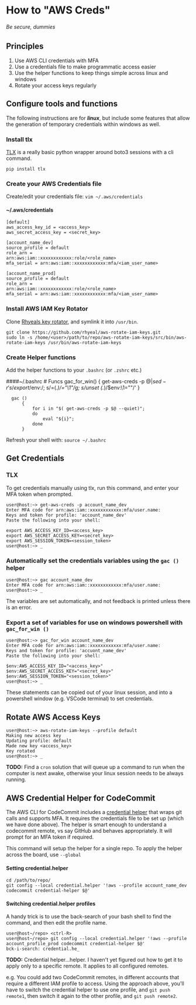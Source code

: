 # How to "AWS Creds"
###### Be secure, dummies

## Principles

1. Use AWS CLI credentials with MFA
2. Use a credentials file to make programmatic access easier
3. Use the helper functions to keep things simple across linux and windows
4. Rotate your access keys regularly


## Configure tools and functions
The following instructions are for _**linux**_, but include some features that allow the generation of temporary credentials within windows as well.


### Install tlx
[TLX](https://pypi.org/project/tlx/) is a really basic python wrapper around boto3 sessions with a cli command.

`pip install tlx`


### Create your AWS Credentials file

Create/edit your credentials file: `vim ~/.aws/credentials`


#### ~/.aws/credentials

    [default]
    aws_access_key_id = <access_key>
    aws_secret_access_key = <secret_key>

    [account_name_dev]
    source_profile = default
    role_arn = 
    arn:aws:iam::xxxxxxxxxxxx:role/<role_name>
    mfa_serial = arn:aws:iam::xxxxxxxxxxxx:mfa/<iam_user_name>

    [account_name_prod]
    source_profile = default
    role_arn = 
    arn:aws:iam::xxxxxxxxxxxx:role/<role_name>
    mfa_serial = arn:aws:iam::xxxxxxxxxxxx:mfa/<iam_user_name>

### Install AWS IAM Key Rotator
Clone [Rhyeals key rotator](https://github.com/rhyeal/aws-rotate-iam-keys), and symlink it into `/usr/bin`.

    git clone https://github.com/rhyeal/aws-rotate-iam-keys.git
    sudo ln -s /home/<user>/path/to/repo/aws-rotate-iam-keys/src/bin/aws-rotate-iam-keys /usr/bin/aws-rotate-iam-keys


### Create Helper functions
Add the helper functions to your `.bashrc` (or `.zshrc` etc.)

####~/.bashrc
    # Funcs
      gac_for_win()
          {
              get-aws-creds -p $@ | sed -r 's/export /$env:/; s/=(.*)/="\1"/g; s/unset (.*)/$env:\1=""/'
          }

      gac ()
          {
              for i in "$( get-aws-creds -p $@ --quiet)";
              do
                  eval "${i}";
              done
          }
Refresh your shell with: `source ~/.bashrc`

## Get Credentials
### TLX
To get credentials manually using tlx, run this command, and enter your MFA token when prompted.

    user@host:~> get-aws-creds -p account_name_dev
    Enter MFA code for arn:aws:iam::xxxxxxxxxxxx:mfa/user.name:
    Keys and token for profile: 'account_name_dev'
    Paste the following into your shell:

    export AWS_ACCESS_KEY_ID=<access_key>
    export AWS_SECRET_ACCESS_KEY=<secret_key>
    export AWS_SESSION_TOKEN=<session_token>
    user@host:~> _

### Automatically set the credentials variables using the `gac ()` helper

    user@host:~> gac account_name_dev
    Enter MFA code for arn:aws:iam::xxxxxxxxxxxx:mfa/user.name:
    user@host:~> _
The variables are set automatically, and not feedback is printed unless there is an error.

### Export a set of variables for use on windows powershell with `gac_for_win ()`

    user@host:~> gac_for_win account_name_dev
    Enter MFA code for arn:aws:iam::xxxxxxxxxxxx:mfa/user.name:
    Keys and token for profile: 'accuont_name_dev'
    Paste the following into your shell:

    $env:AWS_ACCESS_KEY_ID="<access_key>" 
    $env:AWS_SECRET_ACCESS_KEY="<secret_key>" 
    $env:AWS_SESSION_TOKEN="<session_token>"
    user@host:~> _
These statements can be copied out of your linux session, and into a powershell window (e.g. VSCode terminal) to set credentials.

## Rotate AWS Access Keys
    user@host:~> aws-rotate-iam-keys --profile default
    Making new access key
    Updating profile: default
    Made new key <access_key>
    Key rotated
    user@host:~> _
**TODO:** Find a `cron` solution that will queue up a command to run when the computer is next awake, otherwise your linux session needs to be always running.


## AWS Credential Helper for CodeCommit
The AWS CLI for CodeCommit includes a [credential helper](https://docs.aws.amazon.com/codecommit/latest/userguide/setting-up-https-unixes.html) that wraps git calls and supports MFA. It requires the credentials file to be set up (which we have done above). The helper is smart enough to understand a codecommit remote, vs say GitHub and behaves appropriately.
It will prompt for an MFA token if required.

This command will setup the helper for a single repo. To apply the helper across the board, use `--global`

#### Setting credential.helper

    cd /path/to/repo/
    git config --local credential.helper '!aws --profile account_name_dev codecommit credential-helper $@'

#### Switching credential.helper profiles
A handy trick is to use the back-search of your bash shell to find the command, and then edit the profile name.

    user@host~/repo> <ctrl-R>
    user@host~/repo> git config --local credential.helper '!aws --profile account_profile_prod codecommit credential-helper $@'
    bck-i-search: credential.he_


**TODO:** Credential helper...helper. I haven't yet figured out how to get it to apply only to a specific remote. It applies to all configured remotes.

e.g. You could add two CodeCommit remotes, in different accounts that require a different IAM profile to access. Using the approach above, you'll have to switch the credential helper to use one profile, and `git push remote1`, then switch it again to the other profile, and `git push remote2`.
